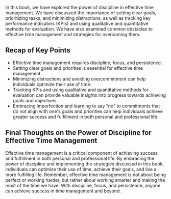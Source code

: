 
In this book, we have explored the power of discipline in effective time management. We have discussed the importance of setting clear goals, prioritizing tasks, and minimizing distractions, as well as tracking key performance indicators (KPIs) and using qualitative and quantitative methods for evaluation. We have also examined common obstacles to effective time management and strategies for overcoming them.

Recap of Key Points
-------------------

* Effective time management requires discipline, focus, and persistence.
* Setting clear goals and priorities is essential for effective time management.
* Minimizing distractions and avoiding overcommitment can help individuals optimize their use of time.
* Tracking KPIs and using qualitative and quantitative methods for evaluation can provide valuable insights into progress towards achieving goals and objectives.
* Embracing imperfection and learning to say "no" to commitments that do not align with one's goals and priorities can help individuals achieve greater success and fulfillment in both personal and professional life.

Final Thoughts on the Power of Discipline for Effective Time Management
-----------------------------------------------------------------------

Effective time management is a critical component of achieving success and fulfillment in both personal and professional life. By embracing the power of discipline and implementing the strategies discussed in this book, individuals can optimize their use of time, achieve their goals, and live a more fulfilling life. Remember, effective time management is not about being perfect or working harder, but rather about working smarter and making the most of the time we have. With discipline, focus, and persistence, anyone can achieve success in time management and beyond.